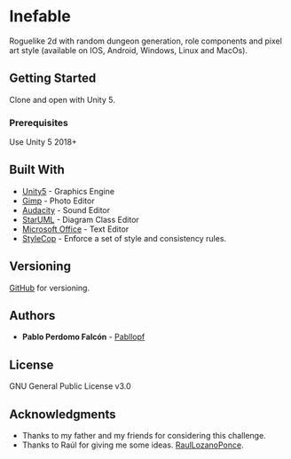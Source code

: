 # Inefable
Roguelike 2d with random dungeon generation, role components and pixel art style (available on IOS, Android, Windows, Linux and MacOs).

## Getting Started

Clone and open with Unity 5.

### Prerequisites

Use Unity 5 2018+

## Built With

* [Unity5](https://unity3d.com/) - Graphics Engine
* [Gimp](https://www.gimp.org/) - Photo Editor
* [Audacity](https://www.audacityteam.org/) - Sound Editor
* [StarUML](https://www.audacityteam.org/) - Diagram Class Editor
* [Microsoft Office](https://www.microsoft.com/es-es/download/office.aspx) - Text Editor
* [StyleCop](https://marketplace.visualstudio.com/items?itemName=ChrisDahlberg.StyleCop) - Enforce a set of style and consistency rules.

## Versioning

[GitHub](https://github.com/) for versioning.

## Authors

* **Pablo Perdomo Falcón** - [Pabllopf](https://github.com/pabllopf)

## License

GNU General Public License v3.0

## Acknowledgments

* Thanks to my father and my friends for considering this challenge.
* Thanks to Raúl for giving me some ideas.  [RaulLozanoPonce](https://github.com/RaulLozanoPonce).
